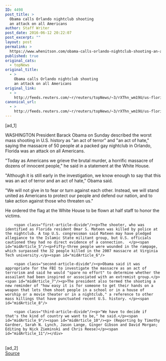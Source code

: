 ```yaml
---
ID: 4498
post_title: >
  Obama calls Orlando nightclub shooting
  an attack on all Americans
author: Staff Writer
post_date: 2016-06-12 20:22:07
post_excerpt: ""
layout: post
permalink: >
  https://www.whenitson.com/obama-calls-orlando-nightclub-shooting-an-attack-on-all-americans/
published: true
original_cats:
  - topNews
original_title:
  - >
    Obama calls Orlando nightclub shooting
    an attack on all Americans
original_link:
  - >
    http://feeds.reuters.com/~r/reuters/topNews/~3/rXThn_wm19U/us-florida-shooting-whitehouse-idUSKCN0YY0UX
canonical_url:
  - >
    http://feeds.reuters.com/~r/reuters/topNews/~3/rXThn_wm19U/us-florida-shooting-whitehouse-idUSKCN0YY0UX
---
```

 [ad_1]
<br><div id="articleText">
<span id="midArticle_start"/>

<span class="focusParagraph" readability="6"><p><span class="articleLocation">WASHINGTON</span> President Barack Obama on Sunday described the worst mass shooting in U.S. history as "an act of terror" and "an act of hate," saying the massacre of 50 people at a packed gay nightclub in Orlando, Florida was an attack on all Americans.</p></span><span id="midArticle_0"/><p>"Today as Americans we grieve the brutal murder, a horrific massacre of dozens of innocent people," he said in a statement at the White House. </p><span id="midArticle_1"/><p>"Although it is still early in the investigation, we know enough to say that this was an act of terror and an act of hate," Obama said.</p><span id="midArticle_2"/><p>"We will not give in to fear or turn against each other. Instead, we will stand united as Americans to protect our people and defend our nation, and to take action against those who threaten us."</p><span id="midArticle_3"/><p>He ordered the flag at the White House to be flown at half staff to honor the victims. </p><span id="midArticle_4"/>
        
        <span class="first-article-divide"/><p>The shooter, who was identified as Florida resident Omar S. Mateen was killed by police at the nightclub. A top U.S. congressman said Mateen may have pledged allegiance to the Islamic State militant group, but U.S. officials cautioned they had no direct evidence of a connection.  </p><span id="midArticle_5"/><p>Fifty-three people were wounded in the rampage, which surpassed the 32 people killed in the 2007 massacre at Virginia Tech university.</p><span id="midArticle_6"/>
        
        <span class="second-article-divide"/><p>Obama said it was appropriate for the FBI to investigate the massacre as an act of terrorism and said he would "spare no effort" to determine whether the assailant had been inspired or associated with an extremist group.</p><span id="midArticle_7"/><p>The president also termed the shooting a new reminder of "how easy it is for someone to get their hands on a weapon that lets them shoot people in a school or in a house of worship or a movie theater or in a nightclub," a reference to other mass killings that have punctuated recent U.S. history. </p><span id="midArticle_8"/>
        
        <span class="third-article-divide"/><p>"We have to decide if that's the kind of country we want to be," he said.</p><span id="midArticle_9"/><span id="midArticle_10"/><p> (Reporting by Timothy Gardner, Sarah N. Lynch, Jason Lange, Ginger Gibson and David Morgan; Editing by Nick Zieminski and Chris Reese)</p><span id="midArticle_11"/></div>
<br>[ad_2]
<br><a href="http://feeds.reuters.com/~r/reuters/topNews/~3/rXThn_wm19U/us-florida-shooting-whitehouse-idUSKCN0YY0UX">Source </a>